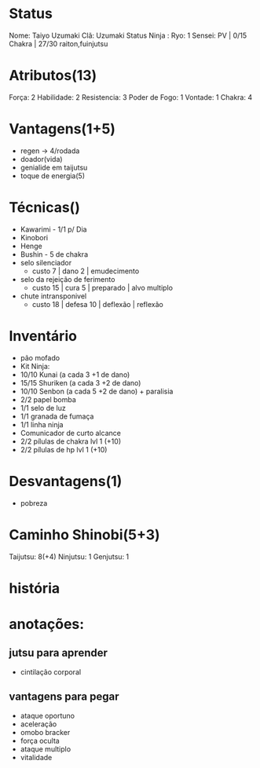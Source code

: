 # Status
Nome: Taiyo Uzumaki
Clã:  Uzumaki
Status Ninja : 
Ryo:  1
Sensei: 
PV | 0/15
Chakra | 27/30
raiton,fuinjutsu

# Atributos(13)
Força: 2
Habilidade: 2
Resistencia: 3
Poder de Fogo: 1
Vontade: 1
Chakra: 4
# Vantagens(1+5)
- regen -> 4/rodada
- doador(vida)
- genialide em taijutsu
- toque de energia(5)

# Técnicas()
- Kawarimi - 1/1 p/ Dia
- Kinobori
- Henge
- Bushin - 5 de chakra
- selo silenciador
  - custo 7 | dano 2 | emudecimento
- selo da rejeição de ferimento
  - custo 15 | cura 5 | preparado | alvo multiplo
- chute intransponivel
  - custo 18 | defesa 10 | deflexão | reflexão

# Inventário
- pão mofado
- Kit Ninja:
 - 10/10 Kunai (a cada 3 +1 de dano)
 - 15/15 Shuriken (a cada 3 +2 de dano)
 - 10/10 Senbon (a cada 5 +2 de dano) + paralisia
 - 2/2 papel bomba
 - 1/1 selo de luz
 - 1/1 granada de fumaça
 - 1/1 linha ninja
 - Comunicador de curto alcance
 - 2/2 pílulas de chakra lvl 1 (+10)
 - 2/2 pílulas de hp lvl 1 (+10)


# Desvantagens(1)
- pobreza

# Caminho Shinobi(5+3) 
Taijutsu: 8(+4)
Ninjutsu: 1
Genjutsu: 1

# história


# anotações:
## jutsu para aprender
- cintilação corporal

## vantagens para pegar
- ataque oportuno
- aceleração
- omobo bracker
- força oculta
- ataque multiplo
- vitalidade
